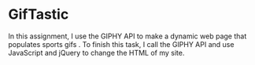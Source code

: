 # GifTastic

In this assignment, I use the GIPHY API to make a dynamic web page that populates sports gifs . To finish this task, I call the GIPHY API and use JavaScript and jQuery to change the HTML of my site.